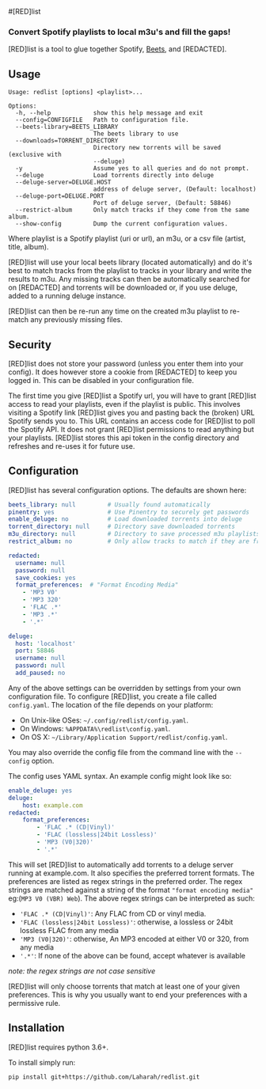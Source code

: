 #[RED]list
### Convert Spotify playlists to local m3u's and fill the gaps!

[RED]list is a tool to glue together Spotify, [Beets](https://beets.io), and [REDACTED].

## Usage
```
Usage: redlist [options] <playlist>...

Options:
  -h, --help            show this help message and exit
  --config=CONFIGFILE   Path to configuration file.
  --beets-library=BEETS_LIBRARY
                        The beets library to use
  --downloads=TORRENT_DIRECTORY
                        Directory new torrents will be saved (exclusive with
                        --deluge)
  -y                    Assume yes to all queries and do not prompt.
  --deluge              Load torrents directly into deluge
  --deluge-server=DELUGE.HOST
                        address of deluge server, (Default: localhost)
  --deluge-port=DELUGE.PORT
                        Port of deluge server, (Default: 58846)
  --restrict-album      Only match tracks if they come from the same album.
  --show-config         Dump the current configuration values.
```

Where playlist is a Spotify playlist (uri or url), an m3u, or a csv file (artist, title, album). 

[RED]list will use your local beets library (located automatically) and do it's best to
match tracks from the playlist to tracks in your library and write the results to m3u. Any
missing tracks can then be automatically searched for on [REDACTED] and torrents will be
downloaded or, if you use deluge, added to a running deluge instance. 

[RED]list can then be re-run any time on the created m3u playlist to re-match any
previously missing files.


## Security

[RED]list does not store your password (unless you enter them into your config). It does
however store a cookie from [REDACTED] to keep you logged in. This can be disabled in your
configuration file.

The first time you give [RED]list a Spotify url, you will have to grant [RED]list access
to read your playlists, even if the playlist is public. This involves visiting a Spotify
link [RED]list gives you and pasting back the (broken) URL Spotify sends you to. This URL
contains an access code for [RED]list to poll the Spotify API. It does not grant [RED]list
permissions to read anything but your playlists. [RED]list stores this api token in the
config directory and refreshes and re-uses it for future use.

## Configuration

[RED]list has several configuration options. The defaults are shown here:
``` yaml
beets_library: null  		# Usually found automatically
pinentry: yes  				# Use Pinentry to securely get passwords
enable_deluge: no 			# Load downloaded torrents into deluge
torrent_directory: null 	# Directory save downloaded torrents
m3u_directory: null 		# Directory to save processed m3u playlists
restrict_album: no 			# Only allow tracks to match if they are from the same album

redacted:
  username: null
  password: null
  save_cookies: yes
  format_preferences:  # "Format Encoding Media"
    - 'MP3 V0'
    - 'MP3 320'
    - 'FLAC .*'
    - 'MP3 .*'
	- '.*'

deluge:
  host: 'localhost'
  port: 58846
  username: null
  password: null
  add_paused: no
```

Any of the above settings can be overridden by settings from your own configuration file.
To configure [RED]list, you create a file called `config.yaml`. The location of the file
depends on your platform:

* On Unix-like OSes: `~/.config/redlist/config.yaml`.
* On Windows: `%APPDATA%\redlist\config.yaml`.
* On OS X: `~/Library/Application Support/redlist/config.yaml`.

You may also override the config file from the command line with the `--config` option.

The config uses YAML syntax. An example config might look like so:
``` yaml
enable_deluge: yes
deluge:
	host: example.com
redacted:
	format_preferences:
		- 'FLAC .* (CD|Vinyl)'
		- 'FLAC (lossless|24bit Lossless)'
		- 'MP3 (V0|320)'
		- '.*'
```

This will set [RED]list to automatically add torrents to a deluge server running at
example.com. It also specifies the preferred torrent formats. The preferences are listed
as regex strings in the preferred order. The regex strings are matched against a string of
the format `"format encoding media"` eg:(`MP3 V0 (VBR) Web`). The above regex strings can
be interpreted as such:

- `'FLAC .* (CD|Vinyl)'`: Any FLAC from CD or vinyl media.
- `'FLAC (lossless|24bit Lossless)'`: otherwise, a lossless or 24bit lossless FLAC from any media
- `'MP3 (V0|320)'`: otherwise, An MP3 encoded at either V0 or 320, from any media
- `'.*'`: If none of the above can be found, accept whatever is available

*note: the regex strings are not case sensitive*

[RED]list will only choose torrents that match at least one of your given preferences.
This is why you usually want to end your preferences with a permissive rule.

## Installation
[RED]list requires python 3.6+. 

To install simply run:

`pip install git+https://github.com/Laharah/redlist.git`
